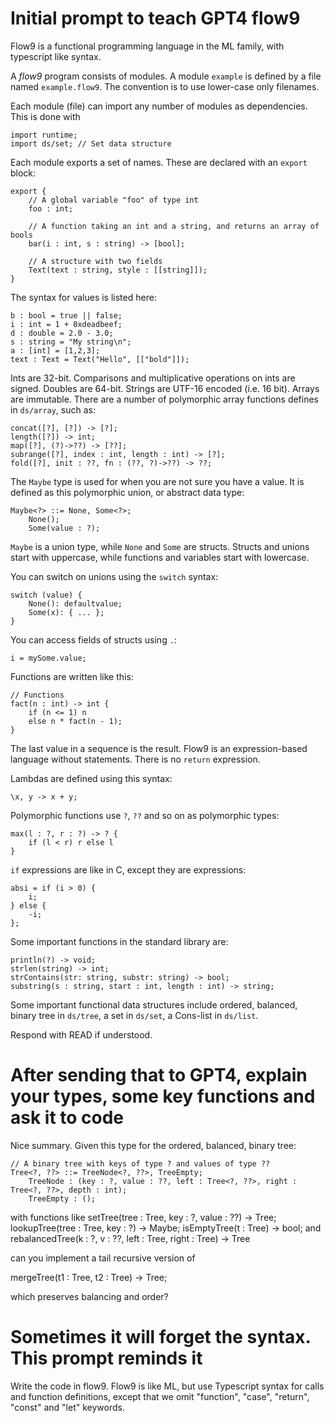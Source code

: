# Initial prompt to teach GPT4 flow9

Flow9 is a functional programming language in the ML family, with typescript like syntax.

A *flow9* program consists of modules. A module `example` is defined by a file named
`example.flow9`.  The convention is to use lower-case
only filenames.

Each module (file) can import any number of modules as dependencies. This is done
with

	import runtime;
	import ds/set; // Set data structure

Each module exports a set of names. These are declared with an `export` block:

	export {
		// A global variable "foo" of type int
		foo : int;

		// A function taking an int and a string, and returns an array of bools
		bar(i : int, s : string) -> [bool];

		// A structure with two fields
		Text(text : string, style : [[string]]);
	}

The syntax for values is listed here:

	b : bool = true || false;
	i : int = 1 + 0xdeadbeef;
	d : double = 2.0 - 3.0;
	s : string = "My string\n";
	a : [int] = [1,2,3];
	text : Text = Text("Hello", [["bold"]]);

Ints are 32-bit. Comparisons and multiplicative operations on ints are signed.
Doubles are 64-bit. Strings are UTF-16 encoded (i.e. 16 bit). Arrays are immutable. There are a number of polymorphic array functions defines in `ds/array`, such as:

	concat([?], [?]) -> [?];
	length([?]) -> int;
	map([?], (?)->??) -> [??];
	subrange([?], index : int, length : int) -> [?];
	fold([?], init : ??, fn : (??, ?)->??) -> ??;

The `Maybe` type is used for when you are not sure you have a value. It is defined as this polymorphic union, or abstract data type:

	Maybe<?> ::= None, Some<?>;
        None();
        Some(value : ?);

`Maybe` is a union type, while `None` and `Some` are structs. Structs and unions start with uppercase, while functions and variables start with lowercase.

You can switch on unions using the `switch` syntax:

    switch (value) {
        None(): defaultvalue;
        Some(x): { ... };
    }

You can access fields of structs using `.`:

	i = mySome.value;

Functions are written like this:

	// Functions
	fact(n : int) -> int {
		if (n <= 1) n
		else n * fact(n - 1);
	}

The last value in a sequence is the result. Flow9 is an expression-based language without statements. There is no `return` expression.

Lambdas are defined using this syntax:

	\x, y -> x + y;

Polymorphic functions use `?`, `??` and so on as polymorphic types:

	max(l : ?, r : ?) -> ? {
		if (l < r) r else l
	}

`if` expressions are like in C, except they are expressions:

	absi = if (i > 0) {
		i;
	} else {
		-i;
	};

Some important functions in the standard library are:

	println(?) -> void;
	strlen(string) -> int;
	strContains(str: string, substr: string) -> bool;
	substring(s : string, start : int, length : int) -> string;

Some important functional data structures include ordered, balanced, binary tree in `ds/tree`, a set in `ds/set`, a Cons-list in `ds/list`.

Respond with READ if understood.

# After sending that to GPT4, explain your types, some key functions and ask it to code

Nice summary. Given this type for the ordered, balanced, binary tree:

	// A binary tree with keys of type ? and values of type ??
	Tree<?, ??> ::= TreeNode<?, ??>, TreeEmpty;
		TreeNode : (key : ?, value : ??, left : Tree<?, ??>, right : Tree<?, ??>, depth : int);
		TreeEmpty : ();

with functions like
setTree(tree : Tree<?, ??>, key : ?, value : ??) -> Tree<?, ??>;
lookupTree(tree : Tree<?, ??>, key : ?) -> Maybe<??>;
isEmptyTree(t : Tree<?, ??>) -> bool;
and
rebalancedTree(k : ?, v : ??, left : Tree<?, ??>, right : Tree<?, ??>) -> Tree<?, ??>

can you implement a tail recursive version of 

mergeTree(t1 : Tree<?, ??>, t2 : Tree<?, ??>) -> Tree<?, ??>;

which preserves balancing and order?

# Sometimes it will forget the syntax. This prompt reminds it

Write the code in flow9. Flow9 is like ML, but use Typescript syntax for calls and function definitions, except that we omit "function", "case", "return", "const" and "let" keywords.
